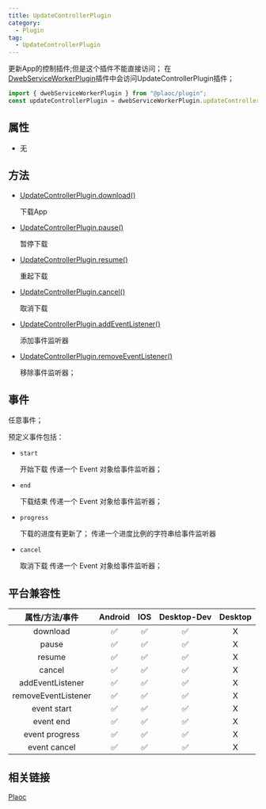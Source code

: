 ```yaml
---
title: UpdateControllerPlugin
category:
  - Plugin
tag:
  - UpdateControllerPlugin
---
```


更新App的控制插件;但是这个插件不能直接访问；
在[DwebServiceWorkerPlugin](../dweb-service-worker/index.md)插件中会访问UpdateControllerPlugin插件；

```js
import { dwebServiceWorkerPlugin } from "@plaoc/plugin";
const updateControllerPlugin = dwebServiceWorkerPlugin.updateController
```

## 属性

  - 无

## 方法

  - [UpdateControllerPlugin.download()](./download.md)

    下载App

  - [UpdateControllerPlugin.pause()](./pause.md)

    暂停下载


  - [UpdateControllerPlugin.resume()](./resume.md)

    重起下载

  - [UpdateControllerPlugin.cancel()](./cancel.md)

    取消下载

  - [UpdateControllerPlugin.addEventListener()](https://developer.mozilla.org/zh-CN/docs/Web/API/EventTarget/addEventListener)

    添加事件监听器

  - [UpdateControllerPlugin.removeEventListener()](https://developer.mozilla.org/zh-CN/docs/Web/API/EventTarget/removeEventListener)

    移除事件监听器；

## 事件

  任意事件；

  预定义事件包括：

  - `start`

    开始下载
    传递一个 Event 对象给事件监听器；

  - `end`

    下载结束
    传递一个 Event 对象给事件监听器；

  - `progress`

    下载的进度有更新了；
    传递一个进度比例的字符串给事件监听器

  - `cancel`

    取消下载
    传递一个 Event 对象给事件监听器；

## 平台兼容性

| 属性/方法/事件          | Android | IOS | Desktop-Dev | Desktop |
|:---------------------:|:-------:|:---:|:-----------:|:-------:|
| download              | ✅      | ✅   | ✅           | X      |
| pause                 | ✅      | ✅   | ✅           | X      |
| resume                | ✅      | ✅   | ✅           | X      |
| cancel                | ✅      | ✅   | ✅           | X      |
| addEventListener      | ✅      | ✅   | ✅           | X      |
| removeEventListener   | ✅      | ✅   | ✅           | X      |
| event start           | ✅      | ✅   | ✅           | X      |
| event end             | ✅      | ✅   | ✅           | X      |
| event progress        | ✅      | ✅   | ✅           | X      |
| event cancel          | ✅      | ✅   | ✅           | X      |

## 相关链接

[Plaoc](../../)


